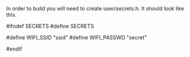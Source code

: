 In order to build you will need to create user/secrets.h.
It should look like this. 

#ifndef SECRETS
#define SECRETS

#define WIFI_SSID "ssid"
#define WIFI_PASSWD "secret"

#endif
